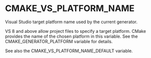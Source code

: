   

# CMAKE_VS_PLATFORM_NAME  
Visual Studio target platform name used by the current generator.  

VS 8 and above allow project files to specify a target platform.
CMake provides the name of the chosen platform in this variable.
See the CMAKE_GENERATOR_PLATFORM variable for details.  

See also the CMAKE_VS_PLATFORM_NAME_DEFAULT variable.  

